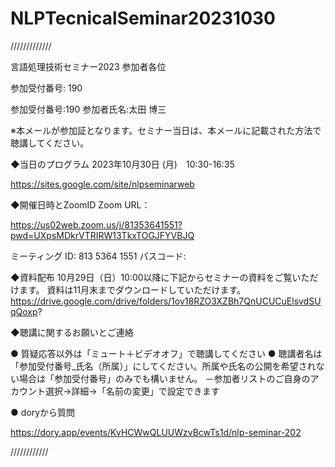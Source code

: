 # NLPTecnicalSeminar20231030
/////////////

言語処理技術セミナー2023
参加者各位

参加受付番号: 190

参加受付番号:190
参加者氏名:太田 博三

※本メールが参加証となります。セミナー当日は、本メールに記載された方法で聴講してください。

◆当日のプログラム
2023年10月30日 (月)　10:30-16:35

https://sites.google.com/site/nlpseminarweb

◆開催日時とZoomID
Zoom URL：

https://us02web.zoom.us/j/81353641551?pwd=UXpsMDkrVTRIRW13TkxTOGJFYVBJQ

ミーティング ID: 813 5364 1551
パスコード: 

◆資料配布
10月29日（日）10:00以降に下記からセミナーの資料をご覧いただけます。
資料は11月末までダウンロードしていただけます。
https://drive.google.com/drive/folders/1ov18RZO3XZBh7QnUCUCuElsvdSUqQoxp?


◆聴講に関するお願いとご連絡

●       質疑応答以外は「ミュート＋ビデオオフ」で聴講してください
●       聴講者名は「参加受付番号_氏名（所属）」にしてください。所属や氏名の公開を希望されない場合は「参加受付番号」のみでも構いません。
－参加者リストのご自身のアカウント選択→詳細→「名前の変更」で設定できます

● doryから質問

https://dory.app/events/KvHCWwQLUUWzvBcwTs1d/nlp-seminar-202

////////////
